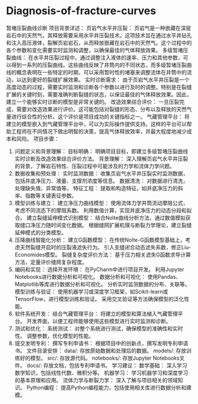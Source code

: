 # Diagnosis-of-fracture-curves
暂堵压裂曲线诊断
项目背景详述：
页岩气水平井压裂：
页岩气是一种嵌藏在深层岩石中的天然气，其释放需要采用水平井压裂技术。这项技术旨在通过水平井钻孔和注入高压液体，裂解页岩岩石，从而释放嵌藏在岩石中的天然气。这个过程中的各个参数和变化需要实时监测和调整，以确保最佳的气体释放效果。
多级暂堵压裂曲线：
在水平井压裂过程中，通过调整注入液体的速率、压力和其他参数，可以得到一系列的压裂曲线。这些曲线反映了井筒内的不同状态，而多级暂堵压裂曲线的概念表明在一些特定的时期，可以采用暂时性的堵塞来调整流体在井筒中的流动，以达到更好的裂缝扩展效果。
实时诊断需求：
由于页岩气水平井压裂是一个高度动态的过程，需要实时监测和诊断各个参数以进行及时的调整。特别是在裂缝扩展的关键时刻，需要准确判断裂缝的状态，以保证最佳的气体释放效果。因此，建立一个能够实时诊断的模型是非常关键的。
改造效果综合评价：
一旦压裂完成，需要对改造效果进行评价。这可能包括对裂缝的形态、分布以及释放的天然气量进行综合性的分析。这个评价是项目成功的关键指标之一。
气藏管理平台：
将建立的模型嵌入到气藏管理平台中，可以为实际操作提供支持。这样的平台可以帮助工程师在不同情况下做出明智的决策，提高气体释放效率，并最大程度地减少成本和风险。
项目步骤：
1. 问题定义和背景理解：
目标明确： 明确项目目标，即建立多级暂堵压裂曲线实时诊断及改造效果综合评价方法。
背景理解： 深入理解页岩气水平井压裂的背景，了解岩石特性、压裂过程中可能涉及的力学和流体力学问题。
2. 数据收集和预处理：
实时监测数据： 收集页岩气水平井压裂实时监测数据，包括井底净压力、液量、支撑剂浓度等信息。
数据清洗： 对数据进行清洗，处理缺失值、异常值等。
特征工程： 提取和构造特征，如井底净压力的斜率、指数等关键表征参数。
3. 模型训练与建立：
建立净压力曲线模型：
使用流体力学井筒流动摩阻公式，考虑不同流态下的摩阻系数。
利用数值计算，实现井底净压力的动态分段和拟合。
建立裂缝延伸模式识别模型：
结合Nolte曲线分析方法，通过数值模拟获取缝口净压力随时间变化数据。
根据缝网扩展机理与断裂力学理论，建立裂缝延伸模式的分类模型。
4. 压降曲线智能化分析：
建立G函数模型：
在传统Nolte-G函数模型基础上，考虑天然裂缝开启时的压裂液滤失行为。
引入支缝闭合动态滤失系数，修正Liu-Economides模型。
裂缝复杂度评价方法：
基于压力相关滤失G函数求导计算方法，定量评价缝网复杂程度。
5. 编码和实现：
选择开发环境：
在PyCharm中进行项目开发。
利用Jupyter Notebooks进行数据分析和可视化。
数据分析和可视化：
使用Pandas、Matplotlib等库进行数据分析和可视化。
分析实时监测数据的分布、关联等。
模型训练与验证：
使用机器学习或深度学习框架，如Scikit-learn或TensorFlow，进行模型训练和验证。
采用交叉验证等方法确保模型的泛化性能。
6. 软件系统开发：
结合气藏管理平台：
将建立的模型和算法植入气藏管理平台。
开发界面，以便工程师能够使用这些模型进行实时监测和诊断。
7. 测试和优化：
系统测试：
对整个系统进行测试，确保模型的准确性和实时性。
调整参数，优化模型的性能。
8. 提交发明专利：
撰写专利申请书：
根据项目中的创新点，撰写发明专利申请书。
文件目录安排：
data/: 存放原始数据和处理后的数据。
models/: 存放训练好的模型。
src/: 存放源代码。
notebooks/: 存放Jupyter Notebooks文件。
docs/: 存放文档，包括专利申请书。
学习建议：
数学基础： 深入学习数学知识，包括线性代数、微积分等。
机器学习： 学习机器学习和深度学习的基本原理和应用。
流体力学与断裂力学： 深入了解与项目相关的领域知识。
Python编程： 提高Python编程能力，包括使用相关库进行数据分析和建模。

